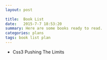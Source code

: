 ```yaml
---
layout: post 
  
title:  Book List
date:   2015-7-7 18:53:20
summary: Here are some books ready to read.
categories: plans
tags: book list plan
---
```

- Css3 Pushing The Limits
